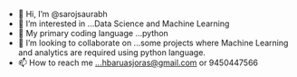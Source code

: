 - 👋 Hi, I’m @sarojsaurabh
- 👀 I’m interested in ...Data Science and Machine Learning
- 🌱 My primary coding language ...python
- 💞️ I’m looking to collaborate on ...some projects where Machine Learning and analytics are required using python language.
- 📫 How to reach me ...hbaruasjoras@gmail.com or 9450447566

<!---
sarojsaurabh/sarojsaurabh is a ✨ special ✨ repository because its `README.md` (this file) appears on your GitHub profile.
You can click the Preview link to take a look at your changes.
--->
